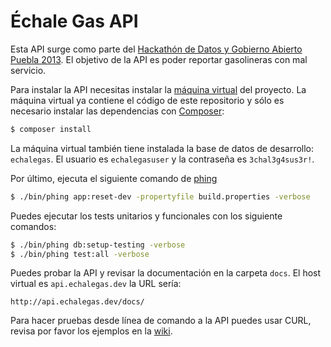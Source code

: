 # Échale Gas API

Esta API surge como parte del 
[Hackathón de Datos y Gobierno Abierto Puebla 2013](https://www.facebook.com/OpenDataPuebla).
El objetivo de la API es poder reportar gasolineras con mal servicio.

Para instalar la API necesitas instalar la [máquina virtual](https://github.com/ComPHPPuebla/echale-gas-vm)
del proyecto. La máquina virtual ya contiene el código de este repositorio y sólo es necesario
instalar las dependencias con [Composer](http://getcomposer.org/):

```bash
$ composer install
```

La máquina virtual también tiene instalada la base de datos de desarrollo: `echalegas`. El usuario 
es `echalegasuser` y la contraseña es `3chal3g4sus3r!`.

Por último, ejecuta el siguiente comando de [phing](http://www.phing.info/docs/guide/stable/)

```bash
$ ./bin/phing app:reset-dev -propertyfile build.properties -verbose
```

Puedes ejecutar los tests unitarios y funcionales con los siguiente comandos:

```bash
$ ./bin/phing db:setup-testing -verbose
$ ./bin/phing test:all -verbose
```

Puedes probar la API y revisar la documentación en la carpeta `docs`. El host virtual
es `api.echalegas.dev` la URL sería:

    http://api.echalegas.dev/docs/ 

Para hacer pruebas desde línea de comando a la API puedes usar CURL, revisa por favor los ejemplos
en la [wiki](https://github.com/ComPHPPuebla/echale-gas-api/wiki/Testing-con-curl).
